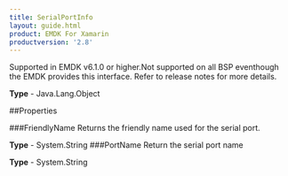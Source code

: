 ```yaml
---
title: SerialPortInfo
layout: guide.html
product: EMDK For Xamarin 
productversion: '2.8' 
---
```

Supported in EMDK v6.1.0 or higher.Not supported on all BSP eventhough the EMDK provides this interface. Refer to release notes for more details.

**Type** - Java.Lang.Object

##Properties

###FriendlyName
Returns the friendly name used for the serial port.

**Type** - System.String
###PortName
Return the serial port name

**Type** - System.String
